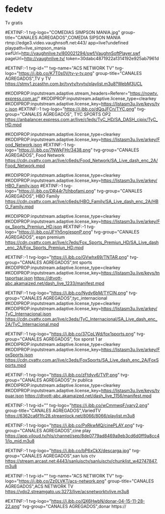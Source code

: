 # fedetv
Tv gratis 

#EXTINF:-1 tvg-logo="COMEDIAS SIMPSON MANIA.jpg" group-title="CANALES AGREGADOS",COMEDIA SIPSON MANIA
rtmp://edge3.video.vaughnsoft.net:443/ app=live?undefined playpath=live_simpson_mania swfUrl=http://vaughnlive.tv/800021294/swf/VaughnSoftPlayer.swf pageUrl=http://vaughnlive.tv/ token=30dabc4871922a1314192e925ab7961d

#EXTINF:-1 tvg-id="" tvg-name="ACS NETWORK TV" tvg-logo="https://i.ibb.co/K7T0s0V/tv-y-tv.png" group-title="CANALES AGREGADOS",TV y TV
https://stmv1.zcasthn.com.br/tvytv/tvytv/playlist.m3u8?WebM3UCL

#KODIPROP:inputstream.adaptive.stream_headers=Referer="https://nowtv.express.com.ar/"
#KODIPROP:inputstream.adaptive.license_type=clearkey
#KODIPROP:inputstream.adaptive.license_key=https://listasm3u.live/keys/tyc.json
#EXTINF:-1 tvg-logo="https://i.ibb.co/dQqJFCn/TYC.png" tvg-group="CANALES AGREGADOS", TYC SPORTS OP2
https://anbalancer.express.com.ar/live/c1eds/TyC_HD/SA_DASH_cipix/TyC_HD.mpd

#KODIPROP:inputstream.adaptive.license_type=clearkey
#KODIPROP:inputstream.adaptive.license_key=https://listasm3u.live/arkey/Food_Network.json
#EXTINF:-1 tvg-logo="https://i.ibb.co/7NWkFHr/3438.png" tvg-group="CANALES AGREGADOS", Food Network 
https://cdn.cvattv.com.ar/live/c6eds/Food_Network/SA_Live_dash_enc_2A/Food_Network.mpd

#KODIPROP:inputstream.adaptive.license_type=clearkey
#KODIPROP:inputstream.adaptive.license_key=https://listasm3u.live/arkey/HBO_Family.json
#EXTINF:-1 tvg-logo="https://i.ibb.co/DR44r7t/hbofami.png" tvg-group="CANALES AGREGADOS", HBO Family 
https://cdn.cvattv.com.ar/live/c6eds/HBO_Family/SA_Live_dash_enc_2A/HBO_Family.mpd

#KODIPROP:inputstream.adaptive.license_type=clearkey
#KODIPROP:inputstream.adaptive.license_key=https://listasm3u.live/arkey/Fox_Sports_Premiun_HD.json
#EXTINF:-1 tvg-logo="https://i.ibb.co/JFYh5ng/espnP.png" tvg-group="CANALES AGREGADOS", espn premium
https://cdn.cvattv.com.ar/live/c7eds/Fox_Sports_Premiun_HD/SA_Live_dash_enc_2A/Fox_Sports_Premiun_HD.mpd

#EXTINF:-1 tvg-logo="https://i.ibb.co/GVwhx69/TNTAR.png" tvg-group="CANALES AGREGADOS",tnt sports 
#KODIPROP:inputstream.adaptive.license_type=clearkey
#KODIPROP:inputstream.adaptive.license_key=https://listasm3u.live/keys/tntsportsar.json
https://dtvott-abc.akamaized.net/dash_live_1233/manifest.mpd


#EXTINF:-1 tvg-logo="https://i.ibb.co/Nydv6bM/TYCIN.png" tvg-group="CANALES AGREGADOS",tyc_internacional
#KODIPROP:inputstream.adaptive.license_type=clearkey
#KODIPROP:inputstream.adaptive.license_key=https://listasm3u.live/arkey/TyC_Internacional.json
https://cdn.cvattv.com.ar/live/c3eds/TyC_Internacional/SA_Live_dash_enc_2A/TyC_Internacional.mpd


#EXTINF:-1 tvg-logo="https://i.ibb.co/37CpLWd/fox1sports.png" tvg-group="CANALES AGREGADOS", fox sporst 1 ar
#KODIPROP:inputstream.adaptive.license_type=clearkey
#KODIPROP:inputstream.adaptive.license_key=https://listasm3u.live/arkey/FoxSports.json
https://cdn.cvattv.com.ar/live/c3eds/FoxSports/SA_Live_dash_enc_2A/FoxSports.mpd

#EXTINF:-1 tvg-logo="https://i.ibb.co/zFtdyv6/TVP.png" tvg-group="CANALES AGREGADOS",tv publica
#KODIPROP:inputstream.adaptive.license_type=clearkey
#KODIPROP:inputstream.adaptive.license_key=https://listasm3u.live/keys/tvpuar.json
https://dtvott-abc.akamaized.net/dash_live_1156/manifest.mpd

#EXTINF:-1 tvg-id="" tvg-logo="https://i.ibb.co/wCmmwqF/vary2.png" group-title="CANALES AGREGADOS",VariedTV
https://6362ca6f1fc28.streamlock.net/8066/8066/playlist.m3u8

#EXTINF:-1 tvg-logo="https://i.ibb.co/PxRkwMQ/cinePLAY.png" tvg-group="CANALES AGREGADOS",cine play
https://app.viloud.tv/hls/channel/sep/8de0779ad8469a9eb3cd6d0ff9a8cc41/lo_mid.m3u8


#EXTINF:-1 tvg-logo="https://i.ibb.co/bP6xCkX/descarga.jpg" tvg-group="CANALES AGREGADOS",san luis ctv
https://stream.arcast.net:4443/sanluisctv/sanluisctv/chunklist_w42747847.m3u8

#EXTINF:-1 tvg-id="" tvg-name="ACS NETWORK TV" tvg-logo="https://i.ibb.co/Zz0LVKT/acs-network.png" group-title="CANALES AGREGADOS",ACS NETWORK TV
https://vdo2.streamgato.us:3273/live/acsnetworktvlive.m3u8

#EXTINF:-1 tvg-logo="https://i.ibb.co/QX6HwbN/donar-04-15-11-28-22.png" tvg-group="CANALES AGREGADOS",donar
https://





